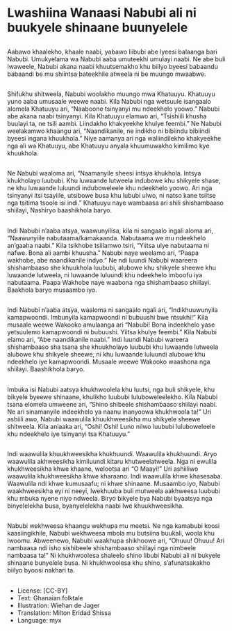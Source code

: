 # Lwashiina Wanaasi Nabubi ali ni buukyele shinaane buunyelele

##
Aabawo khaalekho, khaale naabi,
yabawo liibubi abe lyeesi balaanga
bari Nabubi. Umukyelama wa
Nabubi aaba umuteekhi umulayi
naabi. Ne abe buli lwaweele, Nabubi
akana naabi khuutsemakho khu
biilyo byeesi babaandu babaandi be
mu shiintsa bateekhile atweela ni
be muungo mwaabwe.

##
Shifukhu shitweela, Nabubi
woolakho muungo mwa Khatuuyu.
Khatuuyu yuno aaba umusaale
weewe naabi. Kila Nabubi nga
wetsuule isangaalo alomela
Khatuuyu ari, “Naaboone tsinyanyi
mu ndeekhelo yoowo.” Nabubi abe
akana naabi tsinyanyi.
Kila Khatuuyu elamwo ari, “Tsishiili
khusha buulayi ta, ne tsili aambi.
Liindakho khakyeekhe khulye
feembi.” Ne Nabubi weelakamwo
khaangu ari, “Naandikanile, ne
indikho ni bibiindu bibiindi byeesi
ingana khuukhola.”
Niye aamanya ari nga waliindilekho
khakyeekhe nga ali wa Khatuuyu,
abe Khatuuyu anyala khuumuwakho
kimilimo kye khuukhola.

##
Ne Nabubi waaloma ari,
“Naamanyile sheesi intsya
khukhola. Intsya khukholayo
luububi. Khu luwaande lutweela
indubowe khu shikyele shase, ne
khu luwaande luluundi
induboweleele khu ndeekhelo
yoowo. Ari nga tsinyanyi itsi tsayiile,
utsibowe busa khu lububi ulwo, ni
natso kane tsiitse nga tsitima tsoole
isi indi.” Khatuuyu naye wambaasa
ari shili shishambaaso shiilayi,
Nashiryo baashikhola baryo.

##
Indi Nabubi n’aaba atsya,
waawunyilisa, kila ni sangaalo ingali
aloma ari, “Naawunyiile
nabutaama/kamakaanda.
Nabutaama we mu ndeekhelo
an’gaaha naabi.”
Kila tsikhobe tsiilamwo tsiri, “Yiitsa
ulye nabutaama ni nafwe. Bona ali
aambi khuusha.”
Nabubi naye weelamo ari, “Paapa
wakhobe, abe naandikanile indyo.”
Ne ndi luundi Nabubi waareera
shishambaaso she khuukhola
luububi, alubowe khu shikyele
sheewe khu luwaande lutweela, ni
luwaande luluundi khu ndeekhelo
imboofu iya nabutaama.
Paapa Wakhobe naye waabona nga
shishambaaso shiilayi. Baakhola
baryo musaambo iyo.

##
Indi Nabubi n’aaba atsya, waaloma
ni sangaalo ngali ari,
“Indikhuuwunyila kamapwoondi.
Imbunyila kamapwoondi ni
bubuushi bwe ntsukhi!”
Kila musaale weewe Wakooko
amulaanga ari “Nabubi! Bona
indeekhelo yase yetsuulemo
kamapwoondi ni bubuushi. Yiitsa
khulye feembi.”
Kila Nabubi elamo ari, “Abe
naandikanile naabi.” Indi luundi
Nabubi wareera shishambaaso sha
tsana she khuukholayo luububi khu
luwaande lutweela alubowe khu
shikyele sheewe, ni khu luwaande
luluundi alubowe khu ndeekhelo iye
kamapwoondi. Musaale weewe
Wakooko waashona nga shiilayi.
Baashikhola baryo.

##
Imbuka isi Nabubi aatsya
khukhwoolela khu luutsi, nga buli
shikyele, khu bikyele byeewe
shinaane, khulikho luububi
luluboweleelekho. Kila Nabubi tsana
elomela umweene ari, “Shino
shibeele shishambaaso shiilayi
naabi. Ne ari sinamanyile
indeekhelo ya naanu inanyoowa
khukhwoola ta!”
Uri ashiili awo, Nabubi waawulila
khuukhweesikha mu shikyele
sheewe shitweela. Kila aniaaka ari,
“Oshi! Oshi! Luno nilwo luububi
luluboweleele khu ndeekhelo iye
tsinyanyi tsa Khatuuyu.”

##
Indi waawulila khuukhweesikha
khukhuundi. Waawulila khukhuundi.
Aryo waawulila akhweesikha
kimiluundi kitaru khutweelatweela.
Nga ni ewulila khukhweesikha khwe
khaane, welootsa ari “O Maayi!” Uri
ashiiliwo waawulila khukhweesikha
khwe kharaano. Indi waawulila
khwe khasesaba. Waawulila ndi
khwe kumusaafu; ni khwe shinaane.
Musaambo iyo, Nabubi
waakhweesikha eyi ni neeyi,
lwekhuuba buli mutweela
aakhweesa luububi khu mbuka
nyene niyo ndweela. Biryo bikyele
bya Nabubi byaatsya nga
binyelelekha busa, byanyelelekha
naabi lwe khuukhweesikha.

##
Nabubi wekhweesa khaangu
wekhupa mu meetsi. Ne nga
kamabubi koosi kaasiingikhile,
Nabubi wekhweesa mbola mu
butsiina buukali, woola khu lwoomu.
Abweenewo, Nabubi waakhupa
shikhoowe ari, “Ohuuu! Ohuuu! Ari
nambaasa ndi isho sishibeele
shishambaaso shiilayi nga nimbeele
nambaasa ta!”
Ni khukhwoolesa shaleelo shino
libubi Nabubi ali ni bukyele
shinaane bunyelele busa. Ni
khukhwoolesa khu shino,
s’afunatsakakho biilyo byoosi
nakhari ta.

##
* License: [CC-BY]
* Text: Ghanaian folktale
* Illustration: Wiehan de Jager
* Translation: Milton Eridad Shissa
* Language: myx
